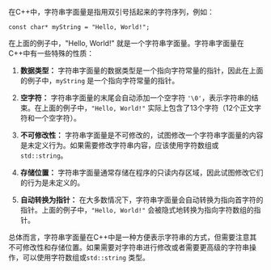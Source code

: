   
在C++中，字符串字面量是指用双引号括起来的字符序列，例如：

`const char* myString = "Hello, World!";`

在上面的例子中，"Hello, World!" 就是一个字符串字面量。字符串字面量在C++中有一些特殊的性质：

1. **数据类型：** 字符串字面量的数据类型是一个指向字符常量的指针，因此在上面的例子中，`myString` 是一个指向字符常量的指针。
    
2. **空字符：** 字符串字面量的末尾会自动添加一个空字符 `'\0'`，表示字符串的结束。在上面的例子中，`"Hello, World!"` 实际上包含了13个字符（12个正文字符和一个空字符）。
    
3. **不可修改性：** 字符串字面量是不可修改的，试图修改一个字符串字面量的内容是未定义行为。如果需要修改字符串内容，应该使用字符数组或`std::string`。
    
4. **存储位置：** 字符串字面量通常存储在程序的只读内存区域，因此试图修改它们的行为是未定义的。
    
5. **自动转换为指针：** 在大多数情况下，字符串字面量会自动转换为指向首字符的指针。上面的例子中，`"Hello, World!"` 会被隐式地转换为指向字符数组的指针。
    

总体而言，字符串字面量在C++中是一种方便表示字符串的方式，但需要注意其不可修改性和存储位置。如果需要对字符串进行修改或者需要更高级的字符串操作，可以使用字符数组或`std::string` 类型。